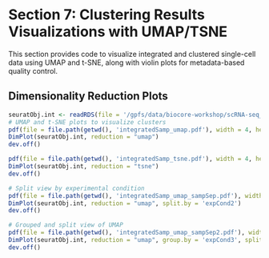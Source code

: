 # Section 7: Clustering Results Visualizations with UMAP/TSNE

This section provides code to visualize integrated and clustered single-cell data using UMAP and t-SNE, 
along with violin plots for metadata-based quality control.

## Dimensionality Reduction Plots

```r
seuratObj.int <- readRDS(file = '/gpfs/data/biocore-workshop/scRNA-seq_2025_workshop3/testData/data2_seurat/part2_demo.rds')
# UMAP and t-SNE plots to visualize clusters
pdf(file = file.path(getwd(), 'integratedSamp_umap.pdf'), width = 4, height = 3)
DimPlot(seuratObj.int, reduction = "umap")
dev.off()

pdf(file = file.path(getwd(), 'integratedSamp_tsne.pdf'), width = 4, height = 3)
DimPlot(seuratObj.int, reduction = "tsne")
dev.off()

# Split view by experimental condition
pdf(file = file.path(getwd(), 'integratedSamp_umap_sampSep.pdf'), width = 4, height = 3)
DimPlot(seuratObj.int, reduction = "umap", split.by = 'expCond2')
dev.off()

# Grouped and split view of UMAP
pdf(file = file.path(getwd(), 'integratedSamp_umap_sampSep2.pdf'), width = 4, height = 3)
DimPlot(seuratObj.int, reduction = "umap", group.by = 'expCond3', split.by = 'expCond1')
dev.off()
```

<!--
## Violin Plots on Metadata Information

```R
# Violin plots for general QC metrics
VlnPlot(seuratObj.int, features = c("nFeature_RNA", "nCount_RNA", "percent.mt", "rRNA.content"), 
        pt.size = 0, ncol = 4, group.by = 'orig.ident')

# Violin plots grouped by experimental condition
VlnPlot(seuratObj.int, features = c("nFeature_RNA", "nCount_RNA", "percent.mt", "rRNA.content"), 
        pt.size = 0, ncol = 4, group.by = 'expCond3')

```
-->
